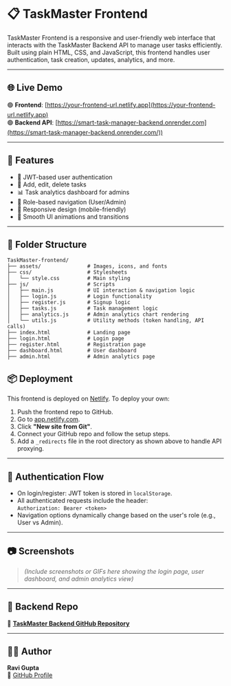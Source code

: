 # 📋 TaskMaster Frontend

TaskMaster Frontend is a responsive and user-friendly web interface that interacts with the TaskMaster Backend API to manage user tasks efficiently. Built using plain HTML, CSS, and JavaScript, this frontend handles user authentication, task creation, updates, analytics, and more.

---

## 🌐 Live Demo

🟢 **Frontend**: [https://your-frontend-url.netlify.app](https://your-frontend-url.netlify.app)  
🟢 **Backend API**: [https://smart-task-manager-backend.onrender.com](https://smart-task-manager-backend.onrender.com/))

---

## 🚀 Features

- 🔐 JWT-based user authentication
- 📝 Add, edit, delete tasks
- 📊 Task analytics dashboard for admins
- 👤 Role-based navigation (User/Admin)
- 📱 Responsive design (mobile-friendly)
- 🌈 Smooth UI animations and transitions

---

## 📁 Folder Structure

```text
TaskMaster-frontend/
├── assets/               # Images, icons, and fonts
├── css/                  # Stylesheets
│   └── style.css         # Main styling
├── js/                   # Scripts
│   ├── main.js           # UI interaction & navigation logic
│   ├── login.js          # Login functionality
│   ├── register.js       # Signup logic
│   ├── tasks.js          # Task management logic
│   ├── analytics.js      # Admin analytics chart rendering
│   └── utils.js          # Utility methods (token handling, API calls)
├── index.html            # Landing page
├── login.html            # Login page
├── register.html         # Registration page
├── dashboard.html        # User dashboard
├── admin.html            # Admin analytics page

```
## 📦 Deployment

This frontend is deployed on [Netlify](https://www.netlify.com/). To deploy your own:

1. Push the frontend repo to GitHub.
2. Go to [app.netlify.com](https://app.netlify.com).
3. Click **"New site from Git"**.
4. Connect your GitHub repo and follow the setup steps.
5. Add a `_redirects` file in the root directory as shown above to handle API proxying.

---

## 🔐 Authentication Flow

- On login/register: JWT token is stored in `localStorage`.
- All authenticated requests include the header:  
  `Authorization: Bearer <token>`
- Navigation options dynamically change based on the user's role (e.g., User vs Admin).

---

## 📷 Screenshots

> *(Include screenshots or GIFs here showing the login page, user dashboard, and admin analytics view)*

---

## 📂 Backend Repo

🔗 **[TaskMaster Backend GitHub Repository](https://github.com/ravigupta97/TaskMaster-backend)**

---

## 🧑‍💻 Author

**Ravi Gupta**  
💼 [GitHub Profile](https://github.com/ravigupta97)

